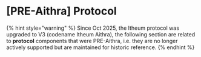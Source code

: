 # \[PRE-Aithra] Protocol

{% hint style="warning" %}
Since Oct 2025, the Itheum protocol was upgraded to V3 (codename Itheum Aithra), the following section are related to **protocol** components that were PRE-Aithra, i.e. they are no longer actively supported but are maintained for historic reference.
{% endhint %}

